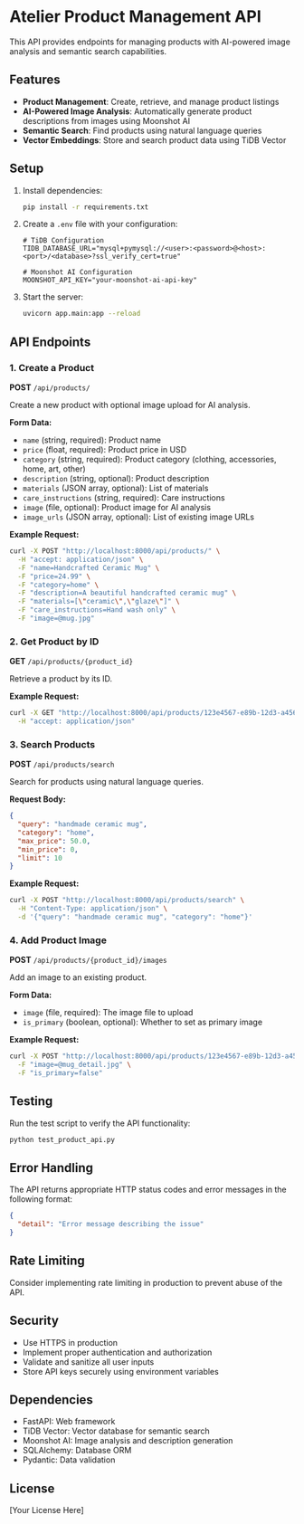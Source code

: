 # Atelier Product Management API

This API provides endpoints for managing products with AI-powered image analysis and semantic search capabilities.

## Features

- **Product Management**: Create, retrieve, and manage product listings
- **AI-Powered Image Analysis**: Automatically generate product descriptions from images using Moonshot AI
- **Semantic Search**: Find products using natural language queries
- **Vector Embeddings**: Store and search product data using TiDB Vector

## Setup

1. Install dependencies:
   ```bash
   pip install -r requirements.txt
   ```

2. Create a `.env` file with your configuration:
   ```
   # TiDB Configuration
   TIDB_DATABASE_URL="mysql+pymysql://<user>:<password>@<host>:<port>/<database>?ssl_verify_cert=true"
   
   # Moonshot AI Configuration
   MOONSHOT_API_KEY="your-moonshot-ai-api-key"
   ```

3. Start the server:
   ```bash
   uvicorn app.main:app --reload
   ```

## API Endpoints

### 1. Create a Product

**POST** `/api/products/`

Create a new product with optional image upload for AI analysis.

**Form Data:**
- `name` (string, required): Product name
- `price` (float, required): Product price in USD
- `category` (string, required): Product category (clothing, accessories, home, art, other)
- `description` (string, optional): Product description
- `materials` (JSON array, optional): List of materials
- `care_instructions` (string, required): Care instructions
- `image` (file, optional): Product image for AI analysis
- `image_urls` (JSON array, optional): List of existing image URLs

**Example Request:**
```bash
curl -X POST "http://localhost:8000/api/products/" \
  -H "accept: application/json" \
  -F "name=Handcrafted Ceramic Mug" \
  -F "price=24.99" \
  -F "category=home" \
  -F "description=A beautiful handcrafted ceramic mug" \
  -F "materials=[\"ceramic\",\"glaze\"]" \
  -F "care_instructions=Hand wash only" \
  -F "image=@mug.jpg"
```

### 2. Get Product by ID

**GET** `/api/products/{product_id}`

Retrieve a product by its ID.

**Example Request:**
```bash
curl -X GET "http://localhost:8000/api/products/123e4567-e89b-12d3-a456-426614174000" \
  -H "accept: application/json"
```

### 3. Search Products

**POST** `/api/products/search`

Search for products using natural language queries.

**Request Body:**
```json
{
  "query": "handmade ceramic mug",
  "category": "home",
  "max_price": 50.0,
  "min_price": 0,
  "limit": 10
}
```

**Example Request:**
```bash
curl -X POST "http://localhost:8000/api/products/search" \
  -H "Content-Type: application/json" \
  -d '{"query": "handmade ceramic mug", "category": "home"}'
```

### 4. Add Product Image

**POST** `/api/products/{product_id}/images`

Add an image to an existing product.

**Form Data:**
- `image` (file, required): The image file to upload
- `is_primary` (boolean, optional): Whether to set as primary image

**Example Request:**
```bash
curl -X POST "http://localhost:8000/api/products/123e4567-e89b-12d3-a456-426614174000/images" \
  -F "image=@mug_detail.jpg" \
  -F "is_primary=false"
```

## Testing

Run the test script to verify the API functionality:

```bash
python test_product_api.py
```

## Error Handling

The API returns appropriate HTTP status codes and error messages in the following format:

```json
{
  "detail": "Error message describing the issue"
}
```

## Rate Limiting

Consider implementing rate limiting in production to prevent abuse of the API.

## Security

- Use HTTPS in production
- Implement proper authentication and authorization
- Validate and sanitize all user inputs
- Store API keys securely using environment variables

## Dependencies

- FastAPI: Web framework
- TiDB Vector: Vector database for semantic search
- Moonshot AI: Image analysis and description generation
- SQLAlchemy: Database ORM
- Pydantic: Data validation

## License

[Your License Here]

